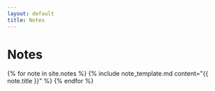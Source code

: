 ```yaml
---
layout: default
title: Notes
---
```

<h1>Notes</h1>

{% for note in site.notes %}
  {% include note_template.md content="{{ note.title }}" %}
{% endfor %}
